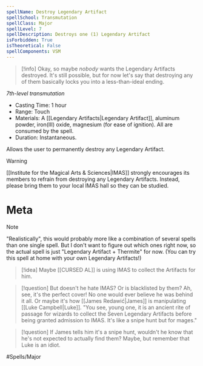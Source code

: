 ```yaml
---
spellName: Destroy Legendary Artifact
spellSchool: Transmutation
spellClass: Major
spellLevel: 7
spellDescription: Destroys one (1) Legendary Artifact
isForbidden: True
isTheoretical: False
spellComponents: VSM
---
```

>[!info]
>Okay, so maybe *nobody* wants the Legendary Artifacts destroyed. It's still possible, but for now let's say that destroying any of them basically locks you into a less-than-ideal ending.

*7th-level transmutation*

- Casting Time: 1 hour
- Range: Touch
- Materials: A [[Legendary Artifacts|Legendary Artifact]], aluminum powder, iron(III) oxide, magnesium (for ease of ignition). All are consumed by the spell.
- Duration: Instantaneous.

Allows the user to permanently destroy any Legendary Artifact.

>[!warning]
>[[Institute for the Magical Arts & Sciences|IMAS]] strongly encourages its members to refrain from destroying any Legendary Artifacts. Instead, please bring them to your local IMAS hall so they can be studied.

# Meta

>[!note]
>"Realistically", this would probably more like a combination of several spells than one single spell. But I don't want to figure out which ones right now, so the actual spell is just "Legendary Artifact + Thermite" for now. (You can try this spell at home with your own Legendary Artifacts!)

>[!idea]
>Maybe [[CURSED AL]] is using IMAS to collect the Artifacts for him.

>[!question] But doesn't he hate IMAS? Or is blacklisted by them?
>Ah, see, it's the perfect cover! No one would ever believe he was behind it all. Or maybe it's how [[James Redawić|James]] is manipulating [[Luke Campbell|Luke]]. "You see, young one, it is an ancient rite of passage for wizards to collect the Seven Legendary Artifacts before being granted admission to IMAS. It's like a snipe hunt but for mages."

>[!question] If James tells him it's a snipe hunt, wouldn't he know that he's not expected to actually find them?
>Maybe, but remember that Luke is an idiot.



#Spells/Major 